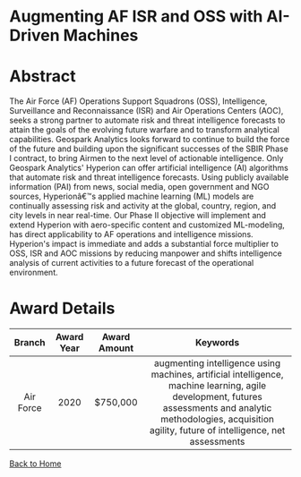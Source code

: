 
Augmenting AF ISR and OSS with AI-Driven Machines
=================================================

# Abstract


The Air Force (AF) Operations Support Squadrons (OSS), Intelligence, Surveillance and Reconnaissance (ISR) and Air Operations Centers (AOC), seeks a strong partner to automate risk and threat intelligence forecasts to attain the goals of the evolving future warfare and to transform analytical capabilities. Geospark Analytics looks forward to continue to build the force of the future and building upon the significant successes of the SBIR Phase I contract, to bring Airmen to the next level of actionable intelligence. Only Geospark Analytics' Hyperion can offer artificial intelligence (AI) algorithms that automate risk and threat intelligence forecasts. Using publicly available information (PAI) from news, social media, open government and NGO sources, Hyperionâ€™s applied machine learning (ML) models are continually assessing risk and activity at the global, country, region, and city levels in near real-time. Our Phase II objective will implement and extend Hyperion with aero-specific content and customized ML-modeling, has direct applicability to AF operations and intelligence missions. Hyperion's impact is immediate and adds a substantial force multiplier to OSS, ISR and AOC missions by reducing manpower and shifts intelligence analysis of current activities to a future forecast of the operational environment.  

# Award Details

|Branch|Award Year|Award Amount|Keywords|
| :---: | :---: | :---: | :---: |
|Air Force|2020|$750,000|augmenting intelligence using machines, artificial intelligence, machine learning, agile development, futures assessments and analytic methodologies, acquisition agility, future of intelligence, net assessments|
  
  


[Back to Home](https://github.com/chrischow/dod_sbir_awards#1475)